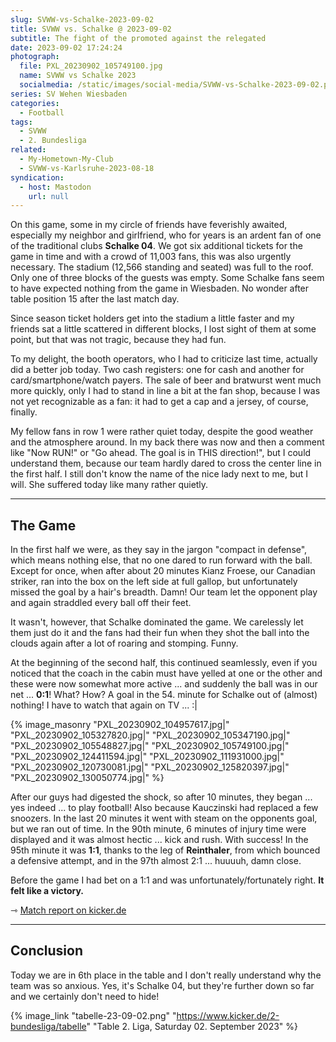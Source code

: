 ```yaml
---
slug: SVWW-vs-Schalke-2023-09-02
title: SVWW vs. Schalke @ 2023-09-02
subtitle: The fight of the promoted against the relegated
date: 2023-09-02 17:24:24
photograph:
  file: PXL_20230902_105749100.jpg
  name: SVWW vs Schalke 2023
  socialmedia: /static/images/social-media/SVWW-vs-Schalke-2023-09-02.png
series: SV Wehen Wiesbaden
categories:
  - Football
tags:
  - SVWW
  - 2. Bundesliga
related:
  - My-Hometown-My-Club
  - SVWW-vs-Karlsruhe-2023-08-18
syndication:
  - host: Mastodon
    url: null
---
```


On this game, some in my circle of friends have feverishly awaited, especially my neighbor and girlfriend, who for years is an ardent fan of one of the traditional clubs **Schalke 04**. We got six additional tickets for the game in time and with a crowd of 11,003 fans, this was also urgently necessary. The stadium (12,566 standing and seated) was full to the roof. Only one of three blocks of the guests was empty. Some Schalke fans seem to have expected nothing from the game in Wiesbaden. No wonder after table position 15 after the last match day.

Since season ticket holders get into the stadium a little faster and my friends sat a little scattered in different blocks, I lost sight of them at some point, but that was not tragic, because they had fun.

To my delight, the booth operators, who I had to criticize last time, actually did a better job today. Two cash registers: one for cash and another for card/smartphone/watch payers. The sale of beer and bratwurst went much more quickly, only I had to stand in line a bit at the fan shop, because I was not yet recognizable as a fan: it had to get a cap and a jersey, of course, finally.

<!-- more -->

My fellow fans in row 1 were rather quiet today, despite the good weather and the atmosphere around. In my back there was now and then a comment like "Now RUN!" or "Go ahead. The goal is in THIS direction!", but I could understand them, because our team hardly dared to cross the center line in the first half. I still don't know the name of the nice lady next to me, but I will. She suffered today like many rather quietly.

---

## The Game

In the first half we were, as they say in the jargon "compact in defense", which means nothing else, that no one dared to run forward with the ball. Except for once, when after about 20 minutes Kianz Froese, our Canadian striker, ran into the box on the left side at full gallop, but unfortunately missed the goal by a hair's breadth. Damn! Our team let the opponent play and again straddled every ball off their feet.

It wasn't, however, that Schalke dominated the game. We carelessly let them just do it and the fans had their fun when they shot the ball into the clouds again after a lot of roaring and stomping. Funny.

At the beginning of the second half, this continued seamlessly, even if you noticed that the coach in the cabin must have yelled at one or the other and these were now somewhat more active ... and suddenly the ball was in our net ... **0:1**! What? How? A goal in the 54. minute for Schalke out of (almost) nothing! I have to watch that again on TV ... :|

{% image_masonry
  "PXL_20230902_104957617.jpg|"
  "PXL_20230902_105327820.jpg|"
  "PXL_20230902_105347190.jpg|"
  "PXL_20230902_105548827.jpg|"
  "PXL_20230902_105749100.jpg|"
  "PXL_20230902_124411594.jpg|"
  "PXL_20230902_111931000.jpg|"
  "PXL_20230902_120730081.jpg|"
  "PXL_20230902_125820397.jpg|"
  "PXL_20230902_130050774.jpg|"
%}

After our guys had digested the shock, so after 10 minutes, they began ... yes indeed ... to play football! Also because Kauczinski had replaced a few snoozers. In the last 20 minutes it went with steam on the opponents goal, but we ran out of time. In the 90th minute, 6 minutes of injury time were displayed and it was almost hectic ... kick and rush. With success! In the 95th minute it was **1:1**, thanks to the leg of **Reinthaler**, from which bounced a defensive attempt, and in the 97th almost 2:1 ... huuuuh, damn close.

Before the game I had bet on a 1:1 and was unfortunately/fortunately right. **It felt like a victory.**

&#x21FE;&nbsp;[Match report on kicker.de](https://www.kicker.de/wiesbaden-gegen-schalke-2023-bundesliga-4861704/spielbericht)

---

## Conclusion

Today we are in 6th place in the table and I don't really understand why the team was so anxious. Yes, it's Schalke 04, but they're further down so far and we certainly don't need to hide!

{% image_link "tabelle-23-09-02.png" "https://www.kicker.de/2-bundesliga/tabelle" "Table 2. Liga, Saturday 02. September 2023" %}